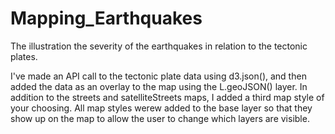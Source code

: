 # Mapping_Earthquakes

The illustration the severity of the earthquakes in relation to the tectonic plates.

I've made an API call to the tectonic plate data using d3.json(), and then added the data as an overlay to the map using the L.geoJSON() layer. In addition to the streets and satelliteStreets maps, I added a third map style of your choosing. All map styles werew added to the base layer so that they show up on the map to allow the user to change which layers are visible.
